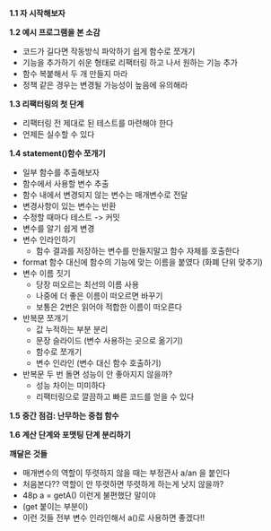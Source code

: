 **1.1 자 시작해보자**

**1.2 예시 프로그램을 본 소감**

- 코드가 길다면 작동방식 파악하기 쉽게 함수로 쪼개기
- 기능을 추가하기 쉬운 형태로 리팩터링 하고 나서 원하는 기능 추가
- 함수 복붙해서 두 개 만들지 마라
- 정책 같은 경우는 변경될 가능성이 높음에 유의해라

**1.3 리팩터링의 첫 단계**

- 리팩터링 전 제대로 된 테스트를 마련해야 한다
- 언제든 실수할 수 있다

**1.4 statement()함수 쪼개기**

- 일부 함수를 추출해보자
- 함수에서 사용할 변수 추출
- 함수 내에서 변경되지 않는 변수는 매개변수로 전달
- 변경사항이 있는 변수는 반환
- 수정할 때마다 테스트 -> 커밋
- 변수를 알기 쉽게 변경
- 변수 인라인하기
  - 함수 결과를 저장하는 변수를 만들지말고 함수 자체를 호출한다
- format 함수 대신에 함수의 기능에 맞는 이름을 붙였다 (화폐 단위 맞추기)
- 변수 이름 짓기
  - 당장 떠오르는 최선의 이름 사용
  - 나중에 더 좋은 이름이 떠오르면 바꾸기
  - 보통은 2번은 읽어야 적합한 이름이 떠오른다
- 반복문 쪼개기
  - 값 누적하는 부분 분리
  - 문장 슬라이드 (변수 사용하는 곳으로 옮기기)
  - 함수로 쪼개기
  - 변수 인라인 (변수 대신 함수 호출하기)
- 반복문 두 번 돌면 성능이 안 좋아지지 않을까?
  - 성능 차이는 미미하다
  - 리팩터링으로 깔끔하고 빠른 코드를 얻을 수 있다

**1.5 중간 점검: 난무하는 중첩 함수**

**1.6 계산 단계와 포맷팅 단계 분리하기**

**깨달은 것들**

- 매개변수의 역할이 뚜렷하지 않을 때는 부정관사 a/an 을 붙인다
- 처음본다?? 역할이 안 뚜렷하면 뚜렷하게 하는게 낫지 않을까?
- 48p a = getA() 이런게 불편했단 말이야
- (get 붙이는 부분이)
- 이런 것들 전부 변수 인라인해서 a()로 사용하면 좋겠다!! 


